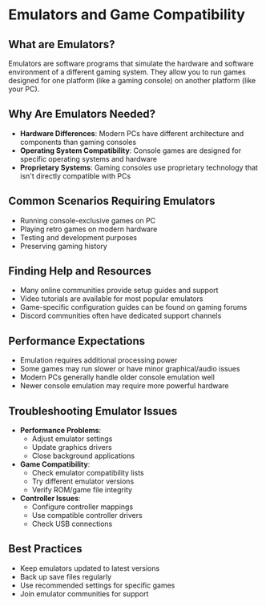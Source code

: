 # Emulators and Game Compatibility

## What are Emulators?
Emulators are software programs that simulate the hardware and software environment of a different gaming system. They allow you to run games designed for one platform (like a gaming console) on another platform (like your PC).

## Why Are Emulators Needed?
- **Hardware Differences**: Modern PCs have different architecture and components than gaming consoles
- **Operating System Compatibility**: Console games are designed for specific operating systems and hardware
- **Proprietary Systems**: Gaming consoles use proprietary technology that isn't directly compatible with PCs

## Common Scenarios Requiring Emulators
- Running console-exclusive games on PC
- Playing retro games on modern hardware
- Testing and development purposes
- Preserving gaming history

## Finding Help and Resources
- Many online communities provide setup guides and support
- Video tutorials are available for most popular emulators
- Game-specific configuration guides can be found on gaming forums
- Discord communities often have dedicated support channels

## Performance Expectations
- Emulation requires additional processing power
- Some games may run slower or have minor graphical/audio issues
- Modern PCs generally handle older console emulation well
- Newer console emulation may require more powerful hardware

## Troubleshooting Emulator Issues
- **Performance Problems**: 
  - Adjust emulator settings
  - Update graphics drivers
  - Close background applications
- **Game Compatibility**: 
  - Check emulator compatibility lists
  - Try different emulator versions
  - Verify ROM/game file integrity
- **Controller Issues**:
  - Configure controller mappings
  - Use compatible controller drivers
  - Check USB connections

## Best Practices
- Keep emulators updated to latest versions
- Back up save files regularly
- Use recommended settings for specific games
- Join emulator communities for support